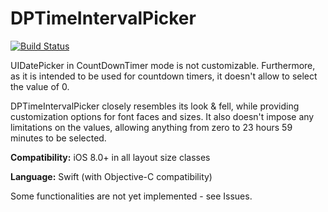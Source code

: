 DPTimeIntervalPicker
====================

[![Build Status](https://travis-ci.org/dawiddr/DPTimeIntervalPicker.svg?branch=master)](https://travis-ci.org/dawiddr/DPTimeIntervalPicker)

UIDatePicker in CountDownTimer mode is not customizable. Furthermore, as it is intended 
to be used for countdown timers, it doesn't allow to select the value of 0.

DPTimeIntervalPicker closely resembles its look & fell, while providing customization 
options for font faces and sizes. It also doesn't impose any limitations on the values, 
allowing anything from zero to 23 hours 59 minutes to be selected.

**Compatibility:** iOS 8.0+ in all layout size classes

**Language:** Swift (with Objective-C compatibility)

Some functionalities are not yet implemented - see Issues.


